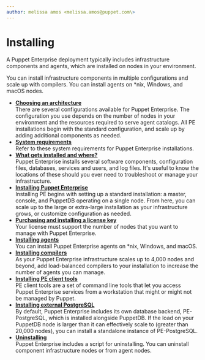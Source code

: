 ```yaml
---
author: melissa amos <melissa.amos@puppet.com\>
---
```


# Installing

A Puppet Enterprise deployment typically includes infrastructure components and agents, which are installed on nodes in your environment. 

You can install infrastructure components in multiple configurations and scale up with compilers. You can install agents on \*nix, Windows, and macOS nodes. 

-   **[Choosing an architecture](choosing_an_architecture.md)**  
There are several configurations available for Puppet Enterprise. The configuration you use depends on the number of nodes in your environment and the resources required to serve agent catalogs. All PE installations begin with the standard configuration, and scale up by adding additional components as needed.
-   **[System requirements](system_requirements.md)**  
Refer to these system requirements for Puppet Enterprise installations.
-   **[What gets installed and where?](what_gets_installed_and_where.md#)**  
Puppet Enterprise installs several software components, configuration files, databases, services and users, and log files. It's useful to know the locations of these should you ever need to troubleshoot or manage your infrastructure.
-   **[Installing Puppet Enterprise](installing_pe.md#)**  
Installing PE begins with setting up a standard installation: a master, console, and PuppetDB operating on a single node. From here, you can scale up to the large or extra-large installation as your infrastructure grows, or customize configuration as needed.
-   **[Purchasing and installing a license key](purchasing_and_installing_a_license_key.md#)**  
Your license must support the number of nodes that you want to manage with Puppet Enterprise.
-   **[Installing agents](installing_agents.md#)**  
You can install Puppet Enterprise agents on \*nix, Windows, and macOS.
-   **[Installing compilers](installing_compile_masters.md#)**  
As your Puppet Enterprise infrastructure scales up to 4,000 nodes and beyond, add load-balanced compilers to your installation to increase the number of agents you can manage.
-   **[Installing PE client tools](installing_pe_client_tools.md#)**  
PE client tools are a set of command line tools that let you access Puppet Enterprise services from a workstation that might or might not be managed by Puppet.
-   **[Installing external PostgreSQL](installing_postgresql.md#)**  
By default, Puppet Enterprise includes its own database backend, PE-PostgreSQL, which is installed alongside PuppetDB. If the load on your PuppetDB node is larger than it can effectively scale to \(greater than 20,000 nodes\), you can install a standalone instance of PE-PostgreSQL. 
-   **[Uninstalling](uninstalling.md#)**  
Puppet Enterprise includes a script for uninstalling. You can uninstall component infrastructure nodes or from agent nodes.

